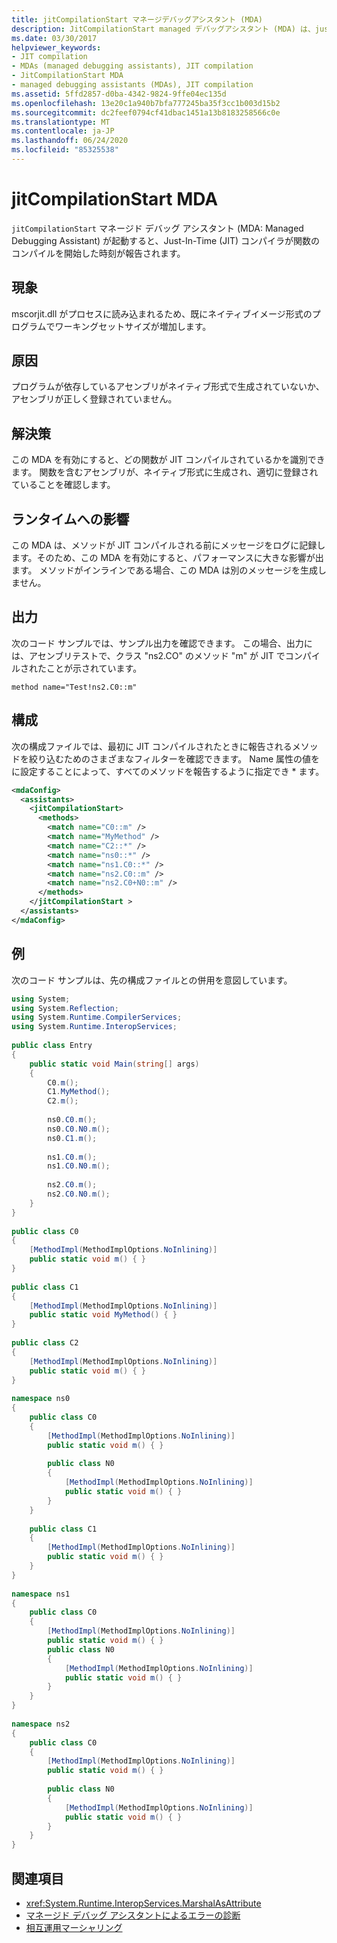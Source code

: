 ```yaml
---
title: jitCompilationStart マネージデバッグアシスタント (MDA)
description: JitCompilationStart managed デバッグアシスタント (MDA) は、just-in-time (JIT) コンパイラが .NET 関数のコンパイルを開始したときに報告します。
ms.date: 03/30/2017
helpviewer_keywords:
- JIT compilation
- MDAs (managed debugging assistants), JIT compilation
- JitCompilationStart MDA
- managed debugging assistants (MDAs), JIT compilation
ms.assetid: 5ffd2857-d0ba-4342-9824-9ffe04ec135d
ms.openlocfilehash: 13e20c1a940b7bfa777245ba35f3cc1b003d15b2
ms.sourcegitcommit: dc2feef0794cf41dbac1451a13b8183258566c0e
ms.translationtype: MT
ms.contentlocale: ja-JP
ms.lasthandoff: 06/24/2020
ms.locfileid: "85325538"
---
```

# <a name="jitcompilationstart-mda"></a>jitCompilationStart MDA

`jitCompilationStart` マネージド デバッグ アシスタント (MDA: Managed Debugging Assistant) が起動すると、Just-In-Time (JIT) コンパイラが関数のコンパイルを開始した時刻が報告されます。  
  
## <a name="symptoms"></a>現象  
 mscorjit.dll がプロセスに読み込まれるため、既にネイティブイメージ形式のプログラムでワーキングセットサイズが増加します。  
  
## <a name="cause"></a>原因  
プログラムが依存しているアセンブリがネイティブ形式で生成されていないか、アセンブリが正しく登録されていません。  

## <a name="resolution"></a>解決策  
 この MDA を有効にすると、どの関数が JIT コンパイルされているかを識別できます。 関数を含むアセンブリが、ネイティブ形式に生成され、適切に登録されていることを確認します。
  
## <a name="effect-on-the-runtime"></a>ランタイムへの影響  
 この MDA は、メソッドが JIT コンパイルされる前にメッセージをログに記録します。そのため、この MDA を有効にすると、パフォーマンスに大きな影響が出ます。 メソッドがインラインである場合、この MDA は別のメッセージを生成しません。  
  
## <a name="output"></a>出力  
 次のコード サンプルでは、サンプル出力を確認できます。 この場合、出力には、アセンブリテストで、クラス "ns2.CO" のメソッド "m" が JIT でコンパイルされたことが示されています。  
  
```output
method name="Test!ns2.C0::m"  
```  
  
## <a name="configuration"></a>構成  
 次の構成ファイルでは、最初に JIT コンパイルされたときに報告されるメソッドを絞り込むためのさまざまなフィルターを確認できます。 Name 属性の値をに設定することによって、すべてのメソッドを報告するように指定でき \* ます。  
  
```xml  
<mdaConfig>  
  <assistants>  
    <jitCompilationStart>  
      <methods>  
        <match name="C0::m" />  
        <match name="MyMethod" />  
        <match name="C2::*" />  
        <match name="ns0::*" />  
        <match name="ns1.C0::*" />  
        <match name="ns2.C0::m" />  
        <match name="ns2.C0+N0::m" />  
      </methods>  
    </jitCompilationStart >  
  </assistants>  
</mdaConfig>  
```  
  
## <a name="example"></a>例  
 次のコード サンプルは、先の構成ファイルとの併用を意図しています。  
  
```csharp
using System;  
using System.Reflection;  
using System.Runtime.CompilerServices;  
using System.Runtime.InteropServices;  
  
public class Entry  
{  
    public static void Main(string[] args)  
    {  
        C0.m();  
        C1.MyMethod();  
        C2.m();  
  
        ns0.C0.m();  
        ns0.C0.N0.m();  
        ns0.C1.m();  
  
        ns1.C0.m();  
        ns1.C0.N0.m();  
  
        ns2.C0.m();  
        ns2.C0.N0.m();  
    }  
}  
  
public class C0  
{  
    [MethodImpl(MethodImplOptions.NoInlining)]  
    public static void m() { }  
}  
  
public class C1  
{  
    [MethodImpl(MethodImplOptions.NoInlining)]  
    public static void MyMethod() { }  
}  
  
public class C2  
{  
    [MethodImpl(MethodImplOptions.NoInlining)]  
    public static void m() { }  
}  
  
namespace ns0  
{  
    public class C0  
    {  
        [MethodImpl(MethodImplOptions.NoInlining)]  
        public static void m() { }  
  
        public class N0  
        {  
            [MethodImpl(MethodImplOptions.NoInlining)]  
            public static void m() { }  
        }  
    }  
  
    public class C1  
    {  
        [MethodImpl(MethodImplOptions.NoInlining)]  
        public static void m() { }  
    }  
}  
  
namespace ns1  
{  
    public class C0  
    {  
        [MethodImpl(MethodImplOptions.NoInlining)]  
        public static void m() { }  
        public class N0  
        {  
            [MethodImpl(MethodImplOptions.NoInlining)]  
            public static void m() { }  
        }  
    }  
}  
  
namespace ns2  
{  
    public class C0  
    {  
        [MethodImpl(MethodImplOptions.NoInlining)]  
        public static void m() { }  
  
        public class N0  
        {  
            [MethodImpl(MethodImplOptions.NoInlining)]  
            public static void m() { }  
        }  
    }  
}  
```  
  
## <a name="see-also"></a>関連項目

- <xref:System.Runtime.InteropServices.MarshalAsAttribute>
- [マネージド デバッグ アシスタントによるエラーの診断](diagnosing-errors-with-managed-debugging-assistants.md)
- [相互運用マーシャリング](../interop/interop-marshaling.md)

